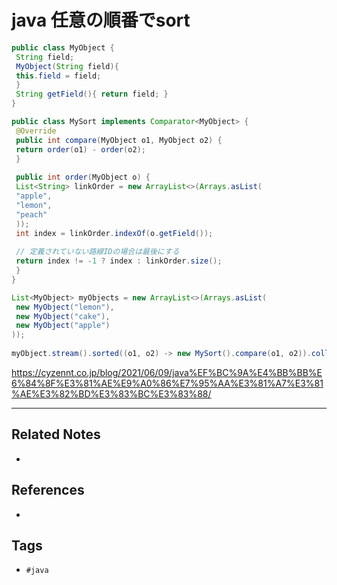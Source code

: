 # java 任意の順番でsort
```java
public class MyObject {  
 String field;  
 MyObject(String field){  
 this.field = field;  
 }  
 String getField(){ return field; }  
}  
```

```java
public class MySort implements Comparator<MyObject> {  
 @Override  
 public int compare(MyObject o1, MyObject o2) {  
 return order(o1) - order(o2);  
 }  
  
 public int order(MyObject o) {  
 List<String> linkOrder = new ArrayList<>(Arrays.asList(  
 "apple",  
 "lemon",  
 "peach"  
 ));  
 int index = linkOrder.indexOf(o.getField());  
  
 // 定義されていない路線IDの場合は最後にする  
 return index != -1 ? index : linkOrder.size();  
 }  
}  
```

```java
List<MyObject> myObjects = new ArrayList<>(Arrays.asList(  
 new MyObject("lemon"),  
 new MyObject("cake"),  
 new MyObject("apple")  
));  
  
myObject.stream().sorted((o1, o2) -> new MySort().compare(o1, o2)).collect(Collectors.toList());
```

https://cyzennt.co.jp/blog/2021/06/09/java%EF%BC%9A%E4%BB%BB%E6%84%8F%E3%81%AE%E9%A0%86%E7%95%AA%E3%81%A7%E3%81%AE%E3%82%BD%E3%83%BC%E3%83%88/



---
## Related Notes
- 

## References
- 

## Tags
- `#java` 
